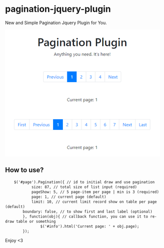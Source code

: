 # pagination-jquery-plugin
New and Simple Pagination Jquery Plugin for You.
<div>
<img src="https://github.com/jounger/pagination-jquery-plugin/blob/master/preview.PNG" />

<h2>How to use?</h2>

```
	$('#page').Pagination({ // id to initial draw and use pagination
            size: 87, // total size of list input (required)
            pageShow: 5, // 5 page-item per page | min is 3 (required)
            page: 1, // current page (default)
            limit: 10, // current limit record show on table per page (default)
	    boundary: false, // to show first and last label (optional)
    	}, function(obj){ // callback function, you can use it to re-draw table or something
            	$('#info').html('Current page: ' + obj.page);
    	});
```

</div>
<p>Enjoy <3 </p>
